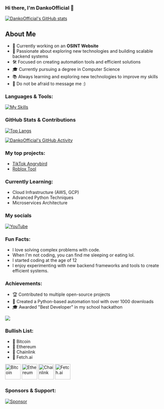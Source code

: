 ### Hi there, I'm DankoOfficial 👋

[![DankoOfficial's GitHub stats](https://github-readme-stats.vercel.app/api?username=dankoofficial&theme=radical)](https://github.com/DankoOfficial)

## About Me  

- 🔭 Currently working on an **OSINT Website**  
- 🌱 Passionate about exploring new technologies and building scalable backend systems  
- 🛠️ Focused on creating automation tools and efficient solutions  
- 🎓 Currently pursuing a degree in Computer Science  
- 📚 Always learning and exploring new technologies to improve my skills  
- 💬 Do not be afraid to message me :)

### Languages & Tools:

[![My Skills](https://skillicons.dev/icons?i=python,flask,fastapi)]()

### GitHub Stats & Contributions

[![Top Langs](https://github-readme-stats.vercel.app/api/top-langs/?username=dankoofficial&layout=compact)](https://github.com/DankoOfficial)  

[![DankoOfficial's GitHub Activity](https://github-readme-activity-graph.vercel.app/graph?username=dankoofficial&theme=github)](https://github.com/DankoOfficial)

### My top projects:
- [TikTok Angrybird](https://github.com/DankoOfficial/Tiktok-Angrybird)
- [Roblox Tool](https://github.com/DankoOfficial/Loxy-Loxy)

### Currently Learning:
- Cloud Infrastructure (AWS, GCP)
- Advanced Python Techniques
- Microservices Architecture

### My socials  

[![YouTube](https://img.shields.io/badge/YouTube-FF0000?style=for-the-badge&logo=youtube&logoColor=white)](https://www.youtube.com/c/skyycodes)  

### Fun Facts:
- I love solving complex problems with code.
- When I'm not coding, you can find me sleeping or eating lol.
- I started coding at the age of 12
- I enjoy experimenting with new backend frameworks and tools to create efficient systems.

### Achievements:
- 🏆 Contributed to multiple open-source projects
- 🏅 Created a Python-based automation tool with over 1000 downloads
- 🎓 Awarded "Best Developer" in my school hackathon

![](https://komarev.com/ghpvc/?username=dankoofficial&label=Profile+Visits&style=for-the-badge&color=blueviolet)

### Bullish List:
- 🚀 Bitcoin
- 🚀 Ethereum
- 🚀 Chainlink
- 🚀 Fetch.ai

<div>
  <img src="https://cryptologos.cc/logos/bitcoin-btc-logo.png" alt="Bitcoin" width="50" height="50"/>
  <img src="https://cryptologos.cc/logos/ethereum-eth-logo.png" alt="Ethereum" width="50" height="50"/>
  <img src="https://cryptologos.cc/logos/chainlink-link-logo.png" alt="Chainlink" width="50" height="50"/>
  <img src="https://cryptologos.cc/logos/artificial-superintelligence-alliance-fet-logo.png" alt="Fetch.ai" width="50" height="50"/>
</div>

### Sponsors & Support:
[![Sponsor](https://img.shields.io/badge/Sponsor-Donate-green)](https://github.com/sponsors/dankoofficial)
